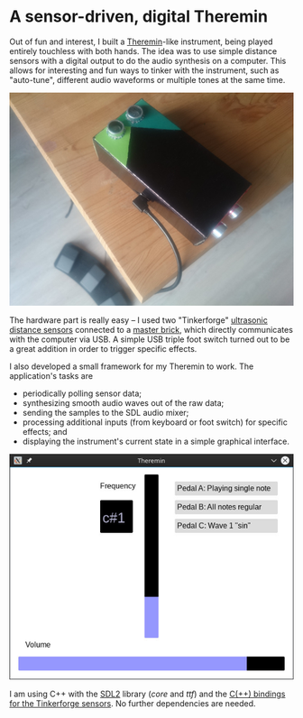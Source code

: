 # A sensor-driven, digital Theremin

Out of fun and interest, I built a [Theremin](https://en.wikipedia.org/wiki/Theremin)-like instrument, being played entirely touchless with both hands. The idea was to use simple distance sensors with a digital output to do the audio synthesis on a computer. This allows for interesting and fun ways to tinker with the instrument, such as "auto-tune", different audio waveforms or multiple tones at the same time.

![My Theremin-like instrument](theremin.jpg)

The hardware part is really easy – I used two "Tinkerforge" [ultrasonic distance sensors](https://www.tinkerforge.com/de/doc/Hardware/Bricklets/Distance_US.html#distance-us-bricklet) connected to a [master brick](https://www.tinkerforge.com/de/doc/Hardware/Bricks/Master_Brick.html), which directly communicates with the computer via USB. A simple USB triple foot switch turned out to be a great addition in order to trigger specific effects.

I also developed a small framework for my Theremin to work. The application's tasks are

* periodically polling sensor data;
* synthesizing smooth audio waves out of the raw data;
* sending the samples to the SDL audio mixer;
* processing additional inputs (from keyboard or foot switch) for specific effects; and
* displaying the instrument's current state in a simple graphical interface.

![The application's UI in action](ui.jpg)

I am using C++ with the [SDL2](https://www.libsdl.org/) library (_core_ and _ttf_) and the [C(++) bindings for the Tinkerforge sensors](https://www.tinkerforge.com/de/doc/Software/API_Bindings_C.html). No further dependencies are needed.
